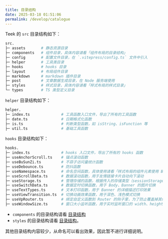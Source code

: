 ```yaml
---
title: 目录结构
date: 2025-03-18 01:51:06
permalink: /develop/catalogue
---
```


Teek 的 `src` 目录结构如下：

```sh
src.
├─ assets       # 静态资源目录
├─ components   # 组件目录，具体内容请看「组件布局的目录结构」
├─ config       # 配置文件目录，在 `.vitepress/config.ts` 文件中引入
├─ helper       # 工具类目录
├─ hooks        # hooks 目录
├─ layout       # 布局组件目录
├─ markdown     # markdown 插件目录
├─ post         # 文章数据生成目录，在 Node 服务端使用
├─ styles       # 样式目录，具体内容请看「样式布局的样式目录」
└─ types        # TS 类型定义目录
```

`helper` 目录结构如下：

```sh
helper.
├─ index.ts              # 工具函数入口文件，导出了所有的工具函数
├─ date.ts               # 日期格式化函数
├─ is.ts                 # 判断类型函数，如 isString、isFunction 等
├─ util.ts               # 基础工具函数
```

`hooks` 目录结构如下：

```sh
hooks.
├─ index.ts              # hooks 入口文件，导出了所有的 hooks 函数
├─ useAnchorScroll.ts    # 锚点滚动函数
├─ useBuSunZi.ts         # 不蒜子访问量统计函数
├─ useDebounce.ts        # 防抖函数
├─ useNamespace.ts       # 命名空间函数，具体使用请看「样式布局的组件元素使用 BEM」
├─ useScrollData.ts      # 数据滚动函数，用于友情链接卡片自动向下滚动
├─ useStorage.ts         # 管理存储的函数，根据传入的存储类型（sessionStorage 或 localStorage）返回相应的操作函数
├─ useSwitchData.ts      # 数据定时切换函数，用于 Body、Banner 的图片切换
├─ useTextTypes.ts       # 文本打印函数，用于 Banner 的详细描述打印效果
├─ useViewTransition.ts  # 切换动画效果函数，用于深色、浅色模式切换
├─ useVpRouter.ts        # 绑定自定义函数到 Router 的钩子里，为了防止覆盖掉其他人已添加在 Router 钩子的逻辑，useVpRouter 不是直接覆盖，而是追加
├─ useWindowSize.ts      # 窗口大小监听函数，用于实时监听窗口的 width、height
```

- `components` 的目录结构请看 [目录结构](/develop/components#目录结构)
- `styles` 的目录结构请看 [目录结构](/develop/styles#目录结构)。

其他目录结构内容较少，从命名可以看出效果，因此暂不进行详细说明。
